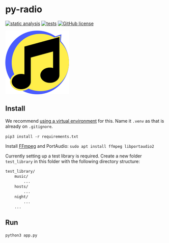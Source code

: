 # py-radio

[![static analysis](https://github.com/tim-we/py-radio/workflows/static%20analysis/badge.svg)](https://github.com/tim-we/py-radio/actions?query=workflow%3A%22static+analysis%22)
[![tests](https://github.com/tim-we/py-radio/workflows/tests/badge.svg)](https://github.com/tim-we/py-radio/actions?query=workflow%3Atests)
[![GitHub license](https://img.shields.io/github/license/tim-we/py-radio)](https://github.com/tim-we/py-radio/blob/master/LICENSE)

![logo](https://raw.githubusercontent.com/tim-we/py-radio/master/web/static/img/icon.svg)

## Install

We recommend [using a virtual environment](https://packaging.python.org/guides/installing-using-pip-and-virtual-environments/#creating-a-virtual-environment) for this.
Name it `.venv` as that is already on `.gitignore`.

`pip3 install -r requirements.txt`

Install [FFmpeg](https://en.wikipedia.org/wiki/FFmpeg) and PortAudio:
`sudo apt install ffmpeg libportaudio2`

Currently setting up a test library is required. Create a new folder `test_library` in this folder with the following directory structure:

    test_library/
        music/
            ...
        hosts/
            ...
        night/
            ...
        ...

## Run

`python3 app.py`
